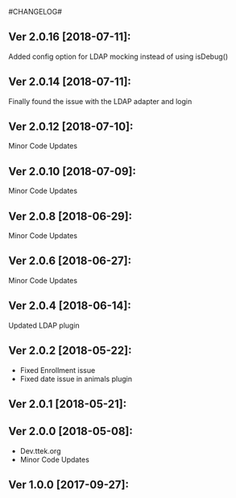 #CHANGELOG#

Ver 2.0.16 [2018-07-11]:
-------------------------------
Added config option for LDAP mocking instead of using isDebug()


Ver 2.0.14 [2018-07-11]:
-------------------------------
Finally found the issue with the LDAP adapter and login


Ver 2.0.12 [2018-07-10]:
-------------------------------
Minor Code Updates


Ver 2.0.10 [2018-07-09]:
-------------------------------
Minor Code Updates


Ver 2.0.8 [2018-06-29]:
-------------------------------
Minor Code Updates


Ver 2.0.6 [2018-06-27]:
-------------------------------
Minor Code Updates


Ver 2.0.4 [2018-06-14]:
-------------------------------
Updated LDAP plugin


Ver 2.0.2 [2018-05-22]:
-------------------------------
 - Fixed Enrollment issue
 - Fixed date issue in animals plugin


Ver 2.0.1 [2018-05-21]:
-------------------------------


Ver 2.0.0 [2018-05-08]:
-------------------------------
 - Dev.ttek.org
 - Minor Code Updates


Ver 1.0.0 [2017-09-27]:
-------------------------------


